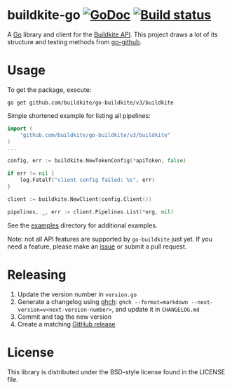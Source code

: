# buildkite-go [![GoDoc](https://img.shields.io/badge/godoc-Reference-brightgreen.svg?style=flat)](http://godoc.org/github.com/buildkite/go-buildkite) [![Build status](https://badge.buildkite.com/b16a0d730b8732a1cfba06068f8450aa7cc4b2cf40eb6e6717.svg?branch=master)](https://buildkite.com/buildkite/go-buildkite)

A [Go](http://golang.org) library and client for the [Buildkite API](https://buildkite.com/docs/api). This project draws a lot of its structure and testing methods from [go-github](https://github.com/google/go-github).

# Usage

To get the package, execute:

```
go get github.com/buildkite/go-buildkite/v3/buildkite
```

Simple shortened example for listing all pipelines:

```go
import (
    "github.com/buildkite/go-buildkite/v3/buildkite"
)
...

config, err := buildkite.NewTokenConfig(*apiToken, false)

if err != nil {
	log.Fatalf("client config failed: %s", err)
}

client := buildkite.NewClient(config.Client())

pipelines, _, err := client.Pipelines.List(*org, nil)

```

See the [examples](https://github.com/buildkite/go-buildkite/tree/master/examples) directory for additional examples.

Note: not all API features are supported by `go-buildkite` just yet. If you need a feature, please make an [issue](https://github.com/buildkite/go-buildkite/issues) or submit a pull request.

# Releasing

1. Update the version number in `version.go`
2. Generate a changelog using [ghch](https://github.com/Songmu/ghch): `ghch --format=markdown --next-version=v<next-version-number>`, and update it in `CHANGELOG.md`
3. Commit and tag the new version
4. Create a matching [GitHub release](https://github.com/buildkite/go-buildkite/releases)

# License

This library is distributed under the BSD-style license found in the LICENSE file.
